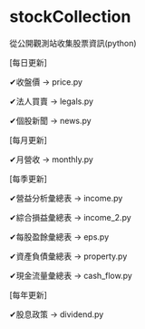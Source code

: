 # stockCollection
從公開觀測站收集股票資訊(python)

[每日更新]

✔收盤價         → price.py

✔法人買賣       → legals.py

✔個股新聞       → news.py



[每月更新]

✔月營收         → monthly.py



[每季更新]

✔營益分析彙總表  → income.py

✔綜合損益彙總表  → income_2.py

✔每股盈餘彙總表  → eps.py

✔資產負債彙總表  → property.py

✔現金流量彙總表  → cash_flow.py


[每年更新]

✔股息政策       → dividend.py




